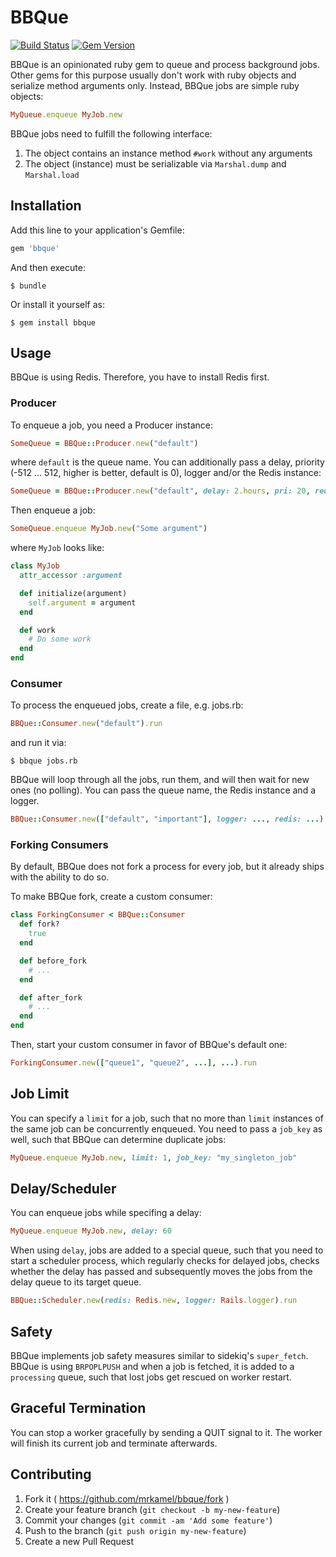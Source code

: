 # BBQue

[![Build Status](https://secure.travis-ci.org/mrkamel/bbque.png?branch=master)](http://travis-ci.org/mrkamel/bbque)
[![Gem Version](https://badge.fury.io/rb/bbque.svg)](http://badge.fury.io/rb/bbque)

BBQue is an opinionated ruby gem to queue and process background jobs. Other
gems for this purpose usually don't work with ruby objects and serialize method
arguments only. Instead, BBQue jobs are simple ruby objects:

```ruby
MyQueue.enqueue MyJob.new
```

BBQue jobs need to fulfill the following interface:

1. The object contains an instance method `#work` without any arguments
2. The object (instance) must be serializable via `Marshal.dump` and `Marshal.load`

## Installation

Add this line to your application's Gemfile:

```ruby
gem 'bbque'
```

And then execute:

    $ bundle

Or install it yourself as:

    $ gem install bbque

## Usage

BBQue is using Redis. Therefore, you have to install Redis first.

### Producer

To enqueue a job, you need a Producer instance:

```ruby
SomeQueue = BBQue::Producer.new("default")
```

where `default` is the queue name. You can additionally pass a delay, priority
(-512 ... 512, higher is better, default is 0), logger and/or the Redis instance:

```ruby
SomeQueue = BBQue::Producer.new("default", delay: 2.hours, pri: 20, redis: Redis.new, logger: Logger.new(...))
```

Then enqueue a job:

```ruby
SomeQueue.enqueue MyJob.new("Some argument")
```

where `MyJob` looks like:

```ruby
class MyJob
  attr_accessor :argument

  def initialize(argument)
    self.argument = argument
  end

  def work
    # Do some work
  end
end
```

### Consumer

To process the enqueued jobs, create a file, e.g. jobs.rb:

```ruby
BBQue::Consumer.new("default").run
```

and run it via:

    $ bbque jobs.rb

BBQue will loop through all the jobs, run them, and will then wait for new
ones (no polling). You can pass the queue name, the Redis instance and a logger.

```ruby
BBQue::Consumer.new(["default", "important"], logger: ..., redis: ...).run
```

### Forking Consumers

By default, BBQue does not fork a process for every job, but
it already ships with the ability to do so.

To make BBQue fork, create a custom consumer:

```ruby
class ForkingConsumer < BBQue::Consumer
  def fork?
    true
  end

  def before_fork
    # ...
  end

  def after_fork
    # ...
  end
end
```

Then, start your custom consumer in favor of BBQue's default one:

```ruby
ForkingConsumer.new(["queue1", "queue2", ...], ...).run
```

## Job Limit

You can specify a `limit` for a job, such that no more than `limit` instances
of the same job can be concurrently enqueued. You need to pass a `job_key` as
well, such that BBQue can determine duplicate jobs:

```ruby
MyQueue.enqueue MyJob.new, limit: 1, job_key: "my_singleton_job"
```


## Delay/Scheduler

You can enqueue jobs while specifing a delay:

```ruby
MyQueue.enqueue MyJob.new, delay: 60
```

When using `delay`, jobs are added to a special queue, such that
you need to start a scheduler process, which regularly checks for
delayed jobs, checks whether the delay has passed and subsequently
moves the jobs from the delay queue to its target queue.

```ruby
BBQue::Scheduler.new(redis: Redis.new, logger: Rails.logger).run
```

## Safety

BBQue implements job safety measures similar to sidekiq's `super_fetch`. BBQue
is using `BRPOPLPUSH` and when a job is fetched, it is added to a `processing`
queue, such that lost jobs get rescued on worker restart.

## Graceful Termination

You can stop a worker gracefully by sending a QUIT signal to it.
The worker will finish its current job and terminate afterwards.

## Contributing

1. Fork it ( https://github.com/mrkamel/bbque/fork )
2. Create your feature branch (`git checkout -b my-new-feature`)
3. Commit your changes (`git commit -am 'Add some feature'`)
4. Push to the branch (`git push origin my-new-feature`)
5. Create a new Pull Request
